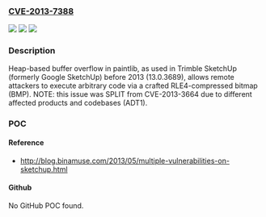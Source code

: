 ### [CVE-2013-7388](https://cve.mitre.org/cgi-bin/cvename.cgi?name=CVE-2013-7388)
![](https://img.shields.io/static/v1?label=Product&message=n%2Fa&color=blue)
![](https://img.shields.io/static/v1?label=Version&message=n%2Fa&color=blue)
![](https://img.shields.io/static/v1?label=Vulnerability&message=n%2Fa&color=brighgreen)

### Description

Heap-based buffer overflow in paintlib, as used in Trimble SketchUp (formerly Google SketchUp) before 2013 (13.0.3689), allows remote attackers to execute arbitrary code via a crafted RLE4-compressed bitmap (BMP).  NOTE: this issue was SPLIT from CVE-2013-3664 due to different affected products and codebases (ADT1).

### POC

#### Reference
- http://blog.binamuse.com/2013/05/multiple-vulnerabilities-on-sketchup.html

#### Github
No GitHub POC found.

